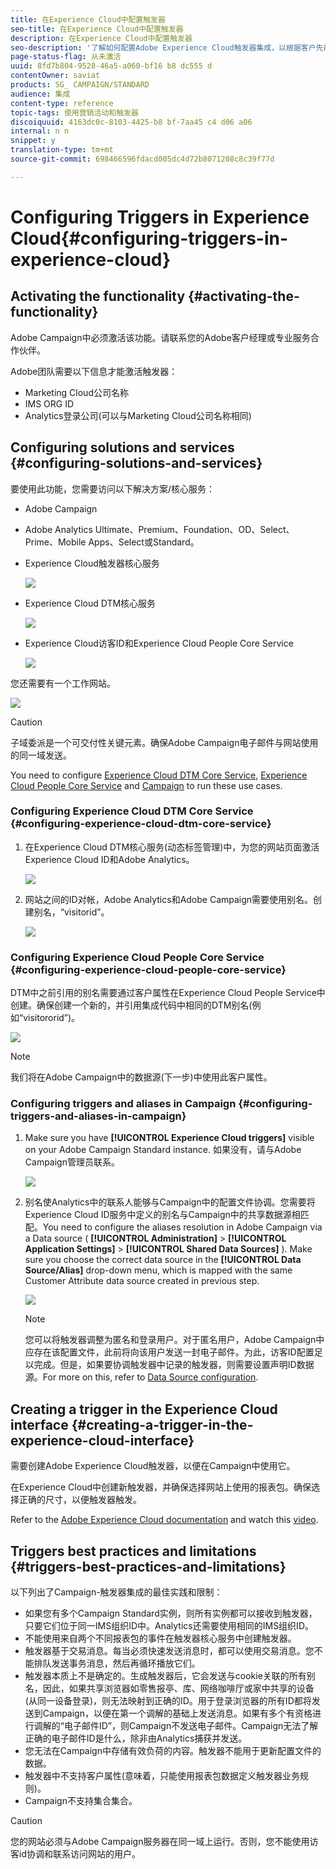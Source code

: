 ```yaml
---
title: 在Experience Cloud中配置触发器
seo-title: 在Experience Cloud中配置触发器
description: 在Experience Cloud中配置触发器
seo-description: '了解如何配置Adobe Experience Cloud触发器集成，以根据客户先前的行为向客户发送个性化分发。 '
page-status-flag: 从未激活
uuid: 8fd7b804-9528-46a5-a060-bf16 b8 dc555 d
contentOwner: saviat
products: SG_ CAMPAIGN/STANDARD
audience: 集成
content-type: reference
topic-tags: 使用营销活动和触发器
discoiquuid: 4163dc0c-8103-4425-b8 bf-7aa45 c4 d06 a06
internal: n n
snippet: y
translation-type: tm+mt
source-git-commit: 698466596fdacd005dc4d72b8071208c8c39f77d

---
```



# Configuring Triggers in Experience Cloud{#configuring-triggers-in-experience-cloud}

## Activating the functionality {#activating-the-functionality}

Adobe Campaign中必须激活该功能。请联系您的Adobe客户经理或专业服务合作伙伴。

Adobe团队需要以下信息才能激活触发器：

* Marketing Cloud公司名称
* IMS ORG ID
* Analytics登录公司(可以与Marketing Cloud公司名称相同)

## Configuring solutions and services {#configuring-solutions-and-services}

要使用此功能，您需要访问以下解决方案/核心服务：

* Adobe Campaign
* Adobe Analytics Ultimate、Premium、Foundation、OD、Select、Prime、Mobile Apps、Select或Standard。
* Experience Cloud触发器核心服务

   ![](assets/trigger_uc_prereq_1.png)

* Experience Cloud DTM核心服务

   ![](assets/trigger_uc_prereq_2.png)

* Experience Cloud访客ID和Experience Cloud People Core Service

   ![](assets/trigger_uc_prereq_3.png)

您还需要有一个工作网站。

![](assets/trigger_uc_prereq_4.png)

>[!CAUTION]
>
>子域委派是一个可交付性关键元素。确保Adobe Campaign电子邮件与网站使用的同一域发送。

You need to configure [Experience Cloud DTM Core Service](../../integrating/using/configuring-triggers-in-experience-cloud.md#configuring-experience-cloud-dtm-core-service), [Experience Cloud People Core Service](../../integrating/using/configuring-triggers-in-experience-cloud.md#configuring-experience-cloud-people-core-service) and [Campaign](../../integrating/using/configuring-triggers-in-experience-cloud.md#configuring-triggers-and-aliases-in-campaign) to run these use cases.

### Configuring Experience Cloud DTM Core Service {#configuring-experience-cloud-dtm-core-service}

1. 在Experience Cloud DTM核心服务(动态标签管理)中，为您的网站页面激活Experience Cloud ID和Adobe Analytics。

   ![](assets/trigger_uc_conf_1.png)

1. 网站之间的ID对帐，Adobe Analytics和Adobe Campaign需要使用别名。创建别名，“visitorid”。

   ![](assets/trigger_uc_conf_2.png)

### Configuring Experience Cloud People Core Service {#configuring-experience-cloud-people-core-service}

DTM中之前引用的别名需要通过客户属性在Experience Cloud People Service中创建。确保创建一个新的，并引用集成代码中相同的DTM别名(例如“visitororid”)。

![](assets/trigger_uc_conf_3.png)

>[!NOTE]
>
>我们将在Adobe Campaign中的数据源(下一步)中使用此客户属性。

### Configuring triggers and aliases in Campaign {#configuring-triggers-and-aliases-in-campaign}

1. Make sure you have **[!UICONTROL Experience Cloud triggers]** visible on your Adobe Campaign Standard instance. 如果没有，请与Adobe Campaign管理员联系。

   ![](assets/remarketing_1.png)

1. 别名使Analytics中的联系人能够与Campaign中的配置文件协调。您需要将Experience Cloud ID服务中定义的别名与Campaign中的共享数据源相匹配。You need to configure the aliases resolution in Adobe Campaign via a Data source ( **[!UICONTROL Administration]** &gt; **[!UICONTROL Application Settings]** &gt; **[!UICONTROL Shared Data Sources]** ). Make sure you choose the correct data source in the **[!UICONTROL Data Source/Alias]** drop-down menu, which is mapped with the same Customer Attribute data source created in previous step.

   ![](assets/trigger_uc_conf_5.png)

   >[!NOTE]
   >
   >您可以将触发器调整为匿名和登录用户。对于匿名用户，Adobe Campaign中应存在该配置文件，此前将向该用户发送一封电子邮件。为此，访客ID配置足以完成。但是，如果要协调触发器中记录的触发器，则需要设置声明ID数据源。For more on this, refer to [Data Source configuration](../../integrating/using/provisioning-and-configuring-integration-with-audience-manager-or-people-core-service.md#step-2--configure-the-data-sources).

## Creating a trigger in the Experience Cloud interface {#creating-a-trigger-in-the-experience-cloud-interface}

需要创建Adobe Experience Cloud触发器，以便在Campaign中使用它。

在Experience Cloud中创建新触发器，并确保选择网站上使用的报表包。确保选择正确的尺寸，以便触发器触发。

Refer to the [Adobe Experience Cloud documentation](https://marketing.adobe.com/resources/help/en_US/mcloud/triggers.html) and watch this [video](https://helpx.adobe.com/marketing-cloud/how-to/email-marketing.html#step-two).

## Triggers best practices and limitations {#triggers-best-practices-and-limitations}

以下列出了Campaign-触发器集成的最佳实践和限制：

* 如果您有多个Campaign Standard实例，则所有实例都可以接收到触发器，只要它们位于同一IMS组织ID中。Analytics还需要使用相同的IMS组织ID。
* 不能使用来自两个不同报表包的事件在触发器核心服务中创建触发器。
* 触发器基于交易消息。每当必须快速发送消息时，都可以使用交易消息。您不能排队发送事务消息，然后再循环播放它们。
* 触发器本质上不是确定的。生成触发器后，它会发送与cookie关联的所有别名，因此，如果共享浏览器如零售报亭、库、网络咖啡厅或家中共享的设备(从同一设备登录)，则无法映射到正确的ID。用于登录浏览器的所有ID都将发送到Campaign，以便在第一个调解的基础上发送消息。如果有多个有资格进行调解的“电子邮件ID”，则Campaign不发送电子邮件。Campaign无法了解正确的电子邮件ID是什么，除非由Analytics捕获并发送。
* 您无法在Campaign中存储有效负荷的内容。触发器不能用于更新配置文件的数据。
* 触发器中不支持客户属性(意味着，只能使用报表包数据定义触发器业务规则)。
* Campaign不支持集合集合。

>[!CAUTION]
>
>您的网站必须与Adobe Campaign服务器在同一域上运行。否则，您不能使用访客id协调和联系访问网站的用户。

